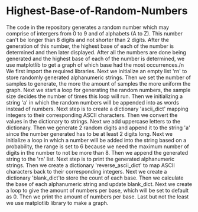 # Highest-Base-of-Random-Numbers
The code in the repository generates a random number which may comprise of intergers from 0 to 9 and of alphabets (A to Z). This number can't be longer than 8 digits and not shorter than 2 digits. After the generation of this number, the highest base of each of the number is determined and then later displayed. After all the numbers are done being generated and the highest base of each of the number is determined, we use matplotlib to get a graph of which base had the most occurrences./n
We first import the required libraries.
Next we initialize an empty list 'rn' to store randomly generated alphanumeric strings.
Then we set the number of samples to generate, the more the amount of samples the more uniform the graph.
Next we start a loop for generating the random numbers, the sample size decides the number of times this loop will run.
Then we initializing a string 'a' in which the random numbers will be appended into as words instead of numbers.
Next step is to create a dictionary 'ascii_dict' mapping integers to their corresponding ASCII characters.
Then we convert the values in the dictionary to strings.
Next we add uppercase letters to the dictionary.
Then we generate 2 random digits and append it to the string 'a' since the number generated has to be at least 2 digits long.
Next we initialize a loop in which a number will be added into the string based on a probability, the range is set to 6 because we need the maximum number of digits in the number to not be more than 8.
Then we append the generated string to the 'rn' list.
Next step is to print the generated alphanumeric strings.
Then we create a dictionary 'reverse_ascii_dict' to map ASCII characters back to their corresponding integers.
Next we create a dictionary 'blank_dict'to store the count of each base.
Then we calculate the base of each alphanumeric string and update blank_dict.
Next we create a loop to give the amount of numbers per base, which will be set to default as 0.
Then we print the amount of numbers per base.
Last but not the least we use matplotlib library to make a graph.
